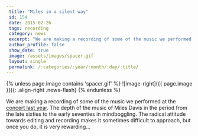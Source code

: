 ```yaml
---
 title: "Miles in a silent way"
 id: 154
 date: 2015-02-26
 tags: recording
 category: news
 excerpt: "We are making a recording of some of the music we performed at the concert last year. The depth of the music of Miles Davis in the period from the late sixties to the early seventies in mindboggling. ..."
 author_profile: false
 show_date: true
 image: /assets/images/spacer.gif
 layout: single
 permalink: /:categories/:year/:month/:day/:title/
---
```

{% unless page.image contains 'spacer.gif' %}
   ![image-right]({{ page.image }}){: .align-right .news-flash}
{% endunless %}

We are making a recording of some of the music we performed at the <a href="http://www.henrikfrisk.com/index.jsp?metaId=music&id=news&about=1&field=id&query=148&show=-1#148">concert last year</a>. The depth of the music of Miles Davis in the period from the late sixties to the early seventies in mindboggling. The radical attitude towards editing and recording makes it sometimes difficult to approach, but once you do, it is very rewarding...

